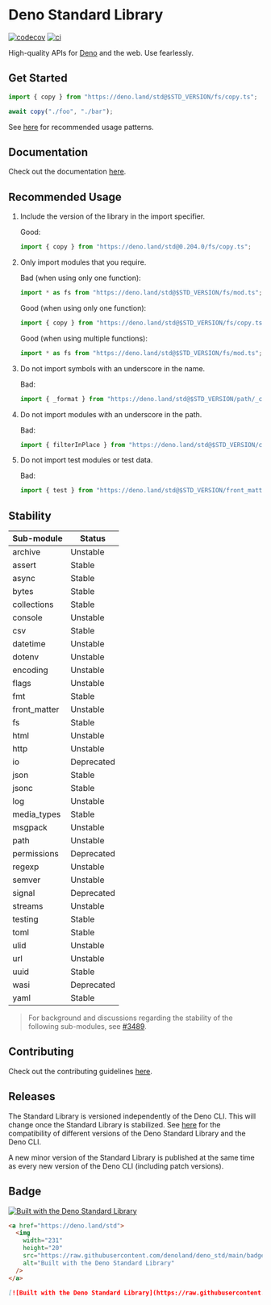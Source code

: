 # Deno Standard Library

[![codecov](https://codecov.io/gh/denoland/deno_std/branch/main/graph/badge.svg?token=w6s3ODtULz)](https://codecov.io/gh/denoland/deno_std)
[![ci](https://github.com/denoland/deno_std/actions/workflows/ci.yml/badge.svg)](https://github.com/denoland/deno_std/actions/workflows/ci.yml)

High-quality APIs for [Deno](https://deno.com/) and the web. Use fearlessly.

## Get Started

```ts
import { copy } from "https://deno.land/std@$STD_VERSION/fs/copy.ts";

await copy("./foo", "./bar");
```

See [here](#recommended-usage) for recommended usage patterns.

## Documentation

Check out the documentation [here](https://deno.land/std?doc).

## Recommended Usage

1. Include the version of the library in the import specifier.

   Good:
   ```ts
   import { copy } from "https://deno.land/std@0.204.0/fs/copy.ts";
   ```

1. Only import modules that you require.

   Bad (when using only one function):
   ```ts
   import * as fs from "https://deno.land/std@$STD_VERSION/fs/mod.ts";
   ```

   Good (when using only one function):
   ```ts
   import { copy } from "https://deno.land/std@$STD_VERSION/fs/copy.ts";
   ```

   Good (when using multiple functions):
   ```ts
   import * as fs from "https://deno.land/std@$STD_VERSION/fs/mod.ts";
   ```

1. Do not import symbols with an underscore in the name.

   Bad:
   ```ts
   import { _format } from "https://deno.land/std@$STD_VERSION/path/_common/format.ts";
   ```

1. Do not import modules with an underscore in the path.

   Bad:
   ```ts
   import { filterInPlace } from "https://deno.land/std@$STD_VERSION/collections/_utils.ts";
   ```

1. Do not import test modules or test data.

   Bad:
   ```ts
   import { test } from "https://deno.land/std@$STD_VERSION/front_matter/test.ts";
   ```

## Stability

| Sub-module   | Status     |
| ------------ | ---------- |
| archive      | Unstable   |
| assert       | Stable     |
| async        | Stable     |
| bytes        | Stable     |
| collections  | Stable     |
| console      | Unstable   |
| csv          | Stable     |
| datetime     | Unstable   |
| dotenv       | Unstable   |
| encoding     | Unstable   |
| flags        | Unstable   |
| fmt          | Stable     |
| front_matter | Unstable   |
| fs           | Stable     |
| html         | Unstable   |
| http         | Unstable   |
| io           | Deprecated |
| json         | Stable     |
| jsonc        | Stable     |
| log          | Unstable   |
| media_types  | Stable     |
| msgpack      | Unstable   |
| path         | Unstable   |
| permissions  | Deprecated |
| regexp       | Unstable   |
| semver       | Unstable   |
| signal       | Deprecated |
| streams      | Unstable   |
| testing      | Stable     |
| toml         | Stable     |
| ulid         | Unstable   |
| url          | Unstable   |
| uuid         | Stable     |
| wasi         | Deprecated |
| yaml         | Stable     |

> For background and discussions regarding the stability of the following
> sub-modules, see [#3489](https://github.com/denoland/deno_std/issues/3489).

## Contributing

Check out the contributing guidelines [here](.github/CONTRIBUTING.md).

## Releases

The Standard Library is versioned independently of the Deno CLI. This will
change once the Standard Library is stabilized. See
[here](https://raw.githubusercontent.com/denoland/dotland/main/versions.json)
for the compatibility of different versions of the Deno Standard Library and the
Deno CLI.

A new minor version of the Standard Library is published at the same time as
every new version of the Deno CLI (including patch versions).

## Badge

[![Built with the Deno Standard Library](https://raw.githubusercontent.com/denoland/deno_std/main/badge.svg)](https://deno.land/std)

```html
<a href="https://deno.land/std">
  <img
    width="231"
    height="20"
    src="https://raw.githubusercontent.com/denoland/deno_std/main/badge.svg"
    alt="Built with the Deno Standard Library"
  />
</a>
```

```md
[![Built with the Deno Standard Library](https://raw.githubusercontent.com/denoland/deno_std/main/badge.svg)](https://deno.land/std)
```
